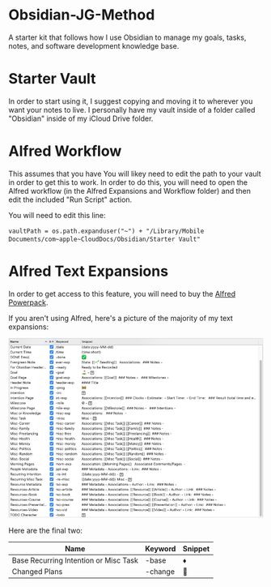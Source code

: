 # Obsidian-JG-Method
A starter kit that follows how I use Obsidian to manage my goals, tasks, notes, and software development knowledge base.

# Starter Vault
In order to start using it, I suggest copying and moving it to wherever you want your notes to live. I personally have my vault inside of a folder called "Obsidian" inside of my iCloud Drive folder.

# Alfred Workflow
This assumes that you have You will likey need to edit the path to your vault in order to get this to work. In order to do this, you will need to open the Alfred workflow (in the Alfred Expansions and Workflow folder) and then edit the included "Run Script" action.

You will need to edit this line:

``` terminal
vaultPath = os.path.expanduser("~") + "/Library/Mobile Documents/com~apple~CloudDocs/Obsidian/Starter Vault"
```
# Alfred Text Expansions
In order to get access to this feature, you will need to buy the [Alfred Powerpack](https://www.alfredapp.com/powerpack/).

If you aren't using Alfred, here's a picture of the majority of my text expansions:

![Text Expansions](/alfred-text-expansions-pic.png)

Here are the final two:

| Name      | Keyword | Snippet |
| ----------- | ----------- | ----------- |
| Base Recurring Intention or Misc Task      | -base       | ♦︎       |
| Changed Plans   | -change        | 🚨        |
